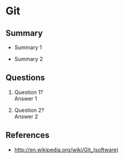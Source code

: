 Git
===

Summary
-------
* Summary 1

* Summary 2

Questions
---------
1. Question 1?  
Answer 1

2. Question 2?  
Answer 2

References
----------
* http://en.wikipedia.org/wiki/Git_(software)